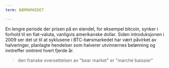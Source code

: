 ```yaml
---
term: BÆRMARKEDET

---
```

En lengre periode der prisen på en eiendel, for eksempel bitcoin, synker i forhold til en fiat-valuta, vanligvis amerikanske dollar. Siden introduksjonen i 2009 ser det ut til at syklusene i BTC-børsmarkedet har vært påvirket av halveringer, planlagte hendelser som halverer utvinnernes belønning og inntreffer omtrent hvert fjerde år.

> den franske oversettelsen av "bear market" er "marché baissier"